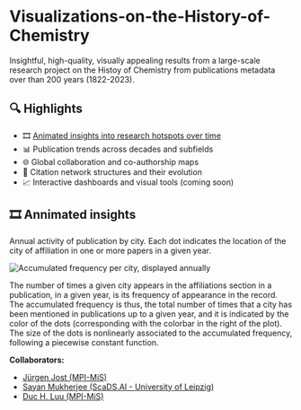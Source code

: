# Visualizations-on-the-History-of-Chemistry
 Insightful, high-quality, visually appealing results from a large-scale research project on the Histoy of Chemistry from publications metadata over than 200 years (1822-2023).


## 🔍 Highlights

- 🎞️ [Animated insights into research hotspots over time](#annimated-insights)
- 📊 Publication trends across decades and subfields  
- 🌐 Global collaboration and co-authorship maps  
- 🔁 Citation network structures and their evolution  
- 📈 Interactive dashboards and visual tools (coming soon)

## 🎞️ Annimated insights 
Annual activity of publication by city. Each dot indicates the location of the city of affiliation in one or more papers in a given year. 

![Accumulated frequency per city, displayed annually](assets/maps-acc-maps_acc_freq_improved-200dpi_1413x524-2fps.gif)

The number of times a given city appears in the affiliations section in a publication, in a given year, is its frequency of appearance in the record. The accumulated frequency is thus, the total number of times that a city has been mentioned in publications up to a given year, and it is indicated by the color of the dots (corresponding with the colorbar in the right of the plot). The size of the dots is nonlinearly associated to the accumulated frequency, following a piecewise constant function.




 **Collaborators:** 
  - [Jürgen Jost (MPI-MiS)](https://de.wikipedia.org/wiki/J%C3%BCrgen_Jost)
  - [Sayan Mukherjee (ScaDS.AI - University of Leipzig)](https://www.humboldt-foundation.de/en/explore/newsroom/dossier-alexander-von-humboldt-professorship/sayan-mukherjee)
  - [Duc H. Luu (MPI-MiS)](https://scholar.google.com/citations?user=GEt6qKUAAAAJ&hl=en)
